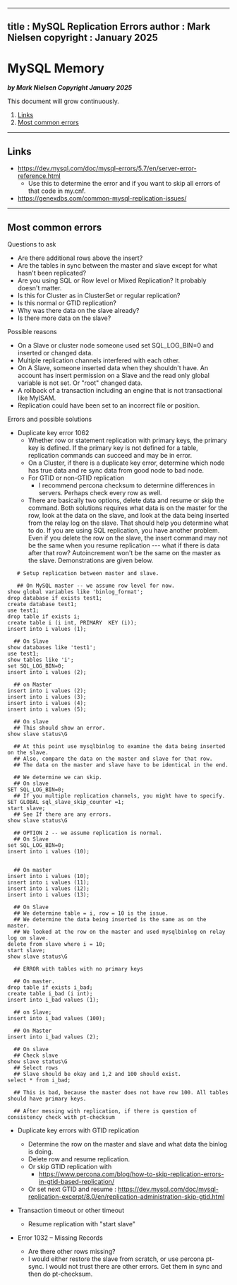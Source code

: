 
---
title : MySQL Replication Errors
author : Mark Nielsen
copyright : January 2025
---


MySQL Memory
==============================

_**by Mark Nielsen
Copyright January 2025**_

This document will grow continuously. 

1. [Links](#links)
2. [Most common errors](#e)

* * *
<a name=links></a>Links
-----

* https://dev.mysql.com/doc/mysql-errors/5.7/en/server-error-reference.html
    * Use this to determine the error and if you want to skip all errors of that code in my.cnf. 
* https://genexdbs.com/common-mysql-replication-issues/

* * *
<a name=e></a>Most common errors
-----
Questions to ask
* Are there additional rows above the insert?
* Are the tables in sync between the master and slave except for what hasn't been replicated?
* Are you using SQL or Row level or Mixed Replication? It probably doesn't matter. 
* Is this for  Cluster as in ClusterSet or regular replication?
* Is this normal or GTID replication?
* Why was there data on the slave already?
* Is there more data on the slave?

Possible reasons
* On a Slave or cluster node someone used set SQL_LOG_BIN=0 and inserted or changed data.
* Multiple replication channels interfered with each other.
* On A Slave, someone inserted data when they shouldn't have. An account has insert permission on a Slave
and the read only global variable is not set. Or "root" changed data.
* A rollback of a transaction including an engine that is not transactional like MyISAM. 
* Replication could have been set to an incorrect file or position. 

Errors and possible solutions
* Duplicate key error 1062
    * Whether row or statement replication with primary keys, the primary key is defined. If the primary key
    is not defined for a table, replication commands can succeed and may be in error.
    * On a Cluster, if there is a duplicate key error, determine which node has true data and re sync data from
    good node to bad node.
    * For GTID or non-GTID replication
        * I recommend percona checksum to determine differences in servers. Perhaps check every row as well.
	* There are basically two options, delete data and resume or skip the command. Both solutions requires
	what data is on the master for the row, look at the data on the slave, and look at the data being
	inserted from the relay log on the slave. That should help you determine what to do. If you are using
	SQL replication, you have another problem. Even if you delete the row on the slave, the insert command
	may not be the same when you resume replication --- what if there is data after that row? Autoincrement
	won't be the same on the master as the slave. Demonstrations are given below.
```
   # Setup replication between master and slave. 

   ## On MySQL master -- we assume row level for now. 
show global variables like 'binlog_format';
drop database if exists test1;
create database test1;
use test1;
drop table if exists i;
create table i (i int, PRIMARY  KEY (i));
insert into i values (1);

  ## On Slave
show databases like 'test1';
use test1;
show tables like 'i';
set SQL_LOG_BIN=0;
insert into i values (2);

  ## on Master
insert into i values (2);
insert into i values (3);
insert into i values (4);
insert into i values (5);

  ## On slave
  ## This should show an error.
show slave status\G

  ## At this point use mysqlbinlog to examine the data being inserted on the slave.
  ## Also, compare the data on the master and slave for that row.
  ## The data on the master and slave have to be identical in the end. 

  ## We determine we can skip.
  ## On slave
SET SQL_LOG_BIN=0;
  ## If you multiple replication channels, you might have to specify. 
SET GLOBAL sql_slave_skip_counter =1;
start slave;
  ## See If there are any errors.
show slave status\G

  ## OPTION 2 -- we assume replication is normal.
  ## On Slave
set SQL_LOG_BIN=0;
insert into i values (10);
  

  ## On master
insert into i values (10);
insert into i values (11);
insert into i values (12);
insert into i values (13);
  
  ## On Slave
  ## We determine table = i, row = 10 is the issue.
  ## We determine the data being inserted is the same as on the master.
  ## We looked at the row on the master and used mysqlbinlog on relay log on slave. 
delete from slave where i = 10;
start slave;
show slave status\G

  ## ERROR with tables with no primary keys

  ## On master. 
drop table if exists i_bad;
create table i_bad (i int);
insert into i_bad values (1);

  ## on Slave;
insert into i_bad values (100);

  ## On Master
insert into i_bad values (2);

  ## On slave
  ## Check slave
show slave status\G
  ## Select rows
  ## Slave should be okay and 1,2 and 100 should exist.
select * from i_bad;

  ## This is bad, because the master does not have row 100. All tables should have primary keys. 

  ## After messing with replication, if there is question of consistency check with pt-checksum

```
* Duplicate key errors with GTID replication
    * Determine the row on the master and slave and what data the binlog is doing.
    * Delete row and resume replication.
    * Or skip GTID replication with
        * https://www.percona.com/blog/how-to-skip-replication-errors-in-gtid-based-replication/
	* Or set next GTID and resume : https://dev.mysql.com/doc/mysql-replication-excerpt/8.0/en/replication-administration-skip-gtid.html
	
* Transaction timeout or other timeout
   * Resume replication with "start slave"

* Error 1032 – Missing Records
    * Are there other rows missing?
    * I would either restore the slave from scratch, or use percona pt-sync. I would not trust there
    are other errors. Get them in sync and then do pt-checksum. 
